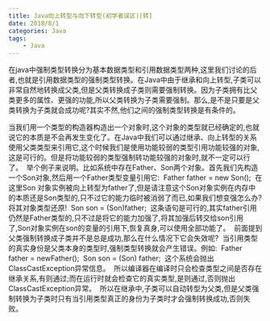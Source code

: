 ```yaml
---
title: Java向上转型与向下转型(初学者误区)[转]
date: 2018/8/1
categories: Java
tags: 
	- Java
---
```


​	在java中强制类型转换分为基本数据类型和引用数据类型两种,这里我们讨论的后者,也就是引用数据类型的强制类型转换。在Java中由于继承和向上转型,子类可以非常自然地转换成父类,但是父类转换成子类则需要强制转换。因为子类拥有比父类更多的属性、更强的功能,所以父类转换为子类需要强制。那么,是不是只要是父类转换为子类就会成功呢?其实不然,他们之间的强制类型转换是有条件的。 

​	当我们用一个类型的构造器构造出一个对象时,这个对象的类型就已经确定的,也就说它的本质是不会再发生变化了。在Java中我们可以通过继承、向上转型的关系使用父类类型来引用它,这个时候我们是使用功能较弱的类型引用功能较强的对象,这是可行的。但是将功能较弱的类型强制转功能较强的对象时,就不一定可以行了。  举个例子来说明。比如系统中存在Father、Son两个对象。首先我们先构造一个Son对象,然后用一个Father类型变量引用它:  Father father = new Son();  在这里Son 对象实例被向上转型为father了,但是请注意这个Son对象实例在内存中的本质还是Son类型的,只不过它的能力临时被消弱了而已,如果我们想变强怎么办?将其对象类型还原!  Son son = (Son)father;  这条语句是可行的,其实father引用仍然是Father类型的,只不过是将它的能力加强了,将其加强后转交给son引用了,Son对象实例在son的变量的引用下,恢复真身,可以使用全部功能了。  前面提到父类强制转换成子类并不是总是成功,那么在什么情况下它会失效呢?  当引用类型的真实身份是父类本身的类型时,强制类型转换就会产生错误。例如:  Father father = newFather();  Son son = (Son) father;  这个系统会抛出ClassCastException异常信息。  所以编译器在编译时只会检查类型之间是否存在继承关系,有则通过;而在运行时就会检查它的真实类型,是则通过,否则抛出ClassCastException异常。  所以在继承中,子类可以自动转型为父类,但是父类强制转换为子类时只有当引用类型真正的身份为子类时才会强制转换成功,否则失败。 
